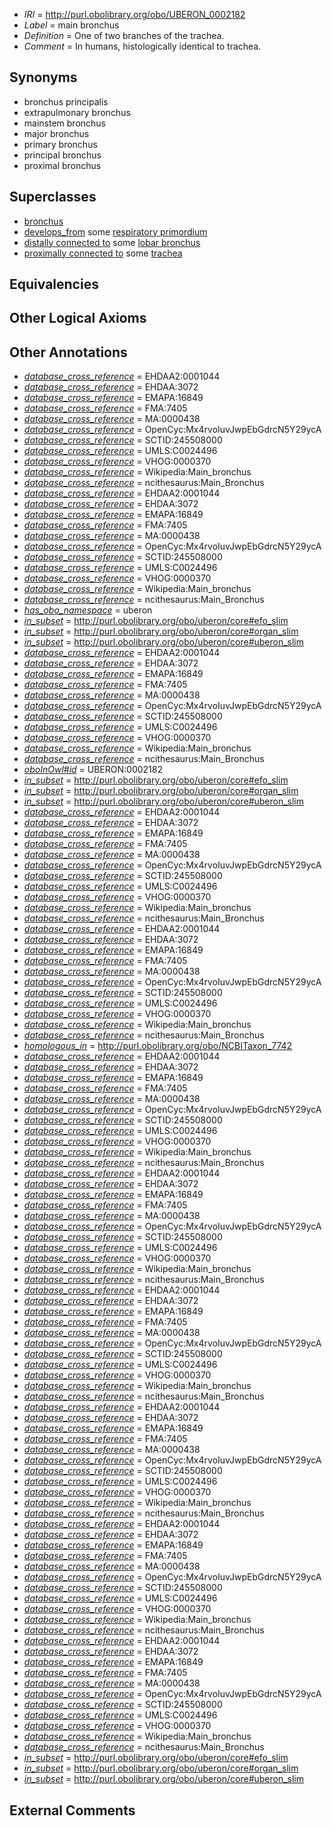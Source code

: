  * *IRI* = http://purl.obolibrary.org/obo/UBERON_0002182
 * *Label* = main bronchus
 * *Definition* = One of two branches of the trachea.
 * *Comment* = In humans, histologically identical to trachea.

## Synonyms

 * bronchus principalis
 * extrapulmonary bronchus
 * mainstem bronchus
 * major bronchus
 * primary bronchus
 * principal bronchus
 * proximal bronchus

## Superclasses

 * [bronchus](../../UBERON/85/UBERON_0002185.md)
 * [develops_from](../../RO/02/RO_0002202.md) some [respiratory primordium](../../UBERON/47/UBERON_0008947.md)
 * [distally connected to](../../core#distally/to/core#distally_connected_to.md) some [lobar bronchus](../../UBERON/83/UBERON_0002183.md)
 * [proximally connected to](../../core#proximally/to/core#proximally_connected_to.md) some [trachea](../../UBERON/26/UBERON_0003126.md)

## Equivalencies


## Other Logical Axioms


## Other Annotations

 * *[database_cross_reference](../../ef/oboInOwl#hasDbXref.md)* = EHDAA2:0001044
 * *[database_cross_reference](../../ef/oboInOwl#hasDbXref.md)* = EHDAA:3072
 * *[database_cross_reference](../../ef/oboInOwl#hasDbXref.md)* = EMAPA:16849
 * *[database_cross_reference](../../ef/oboInOwl#hasDbXref.md)* = FMA:7405
 * *[database_cross_reference](../../ef/oboInOwl#hasDbXref.md)* = MA:0000438
 * *[database_cross_reference](../../ef/oboInOwl#hasDbXref.md)* = OpenCyc:Mx4rvoIuvJwpEbGdrcN5Y29ycA
 * *[database_cross_reference](../../ef/oboInOwl#hasDbXref.md)* = SCTID:245508000
 * *[database_cross_reference](../../ef/oboInOwl#hasDbXref.md)* = UMLS:C0024496
 * *[database_cross_reference](../../ef/oboInOwl#hasDbXref.md)* = VHOG:0000370
 * *[database_cross_reference](../../ef/oboInOwl#hasDbXref.md)* = Wikipedia:Main_bronchus
 * *[database_cross_reference](../../ef/oboInOwl#hasDbXref.md)* = ncithesaurus:Main_Bronchus
 * *[database_cross_reference](../../ef/oboInOwl#hasDbXref.md)* = EHDAA2:0001044
 * *[database_cross_reference](../../ef/oboInOwl#hasDbXref.md)* = EHDAA:3072
 * *[database_cross_reference](../../ef/oboInOwl#hasDbXref.md)* = EMAPA:16849
 * *[database_cross_reference](../../ef/oboInOwl#hasDbXref.md)* = FMA:7405
 * *[database_cross_reference](../../ef/oboInOwl#hasDbXref.md)* = MA:0000438
 * *[database_cross_reference](../../ef/oboInOwl#hasDbXref.md)* = OpenCyc:Mx4rvoIuvJwpEbGdrcN5Y29ycA
 * *[database_cross_reference](../../ef/oboInOwl#hasDbXref.md)* = SCTID:245508000
 * *[database_cross_reference](../../ef/oboInOwl#hasDbXref.md)* = UMLS:C0024496
 * *[database_cross_reference](../../ef/oboInOwl#hasDbXref.md)* = VHOG:0000370
 * *[database_cross_reference](../../ef/oboInOwl#hasDbXref.md)* = Wikipedia:Main_bronchus
 * *[database_cross_reference](../../ef/oboInOwl#hasDbXref.md)* = ncithesaurus:Main_Bronchus
 * *[has_obo_namespace](../../ce/oboInOwl#hasOBONamespace.md)* = uberon
 * *[in_subset](../../et/oboInOwl#inSubset.md)* = http://purl.obolibrary.org/obo/uberon/core#efo_slim
 * *[in_subset](../../et/oboInOwl#inSubset.md)* = http://purl.obolibrary.org/obo/uberon/core#organ_slim
 * *[in_subset](../../et/oboInOwl#inSubset.md)* = http://purl.obolibrary.org/obo/uberon/core#uberon_slim
 * *[database_cross_reference](../../ef/oboInOwl#hasDbXref.md)* = EHDAA2:0001044
 * *[database_cross_reference](../../ef/oboInOwl#hasDbXref.md)* = EHDAA:3072
 * *[database_cross_reference](../../ef/oboInOwl#hasDbXref.md)* = EMAPA:16849
 * *[database_cross_reference](../../ef/oboInOwl#hasDbXref.md)* = FMA:7405
 * *[database_cross_reference](../../ef/oboInOwl#hasDbXref.md)* = MA:0000438
 * *[database_cross_reference](../../ef/oboInOwl#hasDbXref.md)* = OpenCyc:Mx4rvoIuvJwpEbGdrcN5Y29ycA
 * *[database_cross_reference](../../ef/oboInOwl#hasDbXref.md)* = SCTID:245508000
 * *[database_cross_reference](../../ef/oboInOwl#hasDbXref.md)* = UMLS:C0024496
 * *[database_cross_reference](../../ef/oboInOwl#hasDbXref.md)* = VHOG:0000370
 * *[database_cross_reference](../../ef/oboInOwl#hasDbXref.md)* = Wikipedia:Main_bronchus
 * *[database_cross_reference](../../ef/oboInOwl#hasDbXref.md)* = ncithesaurus:Main_Bronchus
 * *[oboInOwl#id](../../id/oboInOwl#id.md)* = UBERON:0002182
 * *[in_subset](../../et/oboInOwl#inSubset.md)* = http://purl.obolibrary.org/obo/uberon/core#efo_slim
 * *[in_subset](../../et/oboInOwl#inSubset.md)* = http://purl.obolibrary.org/obo/uberon/core#organ_slim
 * *[in_subset](../../et/oboInOwl#inSubset.md)* = http://purl.obolibrary.org/obo/uberon/core#uberon_slim
 * *[database_cross_reference](../../ef/oboInOwl#hasDbXref.md)* = EHDAA2:0001044
 * *[database_cross_reference](../../ef/oboInOwl#hasDbXref.md)* = EHDAA:3072
 * *[database_cross_reference](../../ef/oboInOwl#hasDbXref.md)* = EMAPA:16849
 * *[database_cross_reference](../../ef/oboInOwl#hasDbXref.md)* = FMA:7405
 * *[database_cross_reference](../../ef/oboInOwl#hasDbXref.md)* = MA:0000438
 * *[database_cross_reference](../../ef/oboInOwl#hasDbXref.md)* = OpenCyc:Mx4rvoIuvJwpEbGdrcN5Y29ycA
 * *[database_cross_reference](../../ef/oboInOwl#hasDbXref.md)* = SCTID:245508000
 * *[database_cross_reference](../../ef/oboInOwl#hasDbXref.md)* = UMLS:C0024496
 * *[database_cross_reference](../../ef/oboInOwl#hasDbXref.md)* = VHOG:0000370
 * *[database_cross_reference](../../ef/oboInOwl#hasDbXref.md)* = Wikipedia:Main_bronchus
 * *[database_cross_reference](../../ef/oboInOwl#hasDbXref.md)* = ncithesaurus:Main_Bronchus
 * *[database_cross_reference](../../ef/oboInOwl#hasDbXref.md)* = EHDAA2:0001044
 * *[database_cross_reference](../../ef/oboInOwl#hasDbXref.md)* = EHDAA:3072
 * *[database_cross_reference](../../ef/oboInOwl#hasDbXref.md)* = EMAPA:16849
 * *[database_cross_reference](../../ef/oboInOwl#hasDbXref.md)* = FMA:7405
 * *[database_cross_reference](../../ef/oboInOwl#hasDbXref.md)* = MA:0000438
 * *[database_cross_reference](../../ef/oboInOwl#hasDbXref.md)* = OpenCyc:Mx4rvoIuvJwpEbGdrcN5Y29ycA
 * *[database_cross_reference](../../ef/oboInOwl#hasDbXref.md)* = SCTID:245508000
 * *[database_cross_reference](../../ef/oboInOwl#hasDbXref.md)* = UMLS:C0024496
 * *[database_cross_reference](../../ef/oboInOwl#hasDbXref.md)* = VHOG:0000370
 * *[database_cross_reference](../../ef/oboInOwl#hasDbXref.md)* = Wikipedia:Main_bronchus
 * *[database_cross_reference](../../ef/oboInOwl#hasDbXref.md)* = ncithesaurus:Main_Bronchus
 * *[homologous_in](../../core#homologous/in/core#homologous_in.md)* = http://purl.obolibrary.org/obo/NCBITaxon_7742
 * *[database_cross_reference](../../ef/oboInOwl#hasDbXref.md)* = EHDAA2:0001044
 * *[database_cross_reference](../../ef/oboInOwl#hasDbXref.md)* = EHDAA:3072
 * *[database_cross_reference](../../ef/oboInOwl#hasDbXref.md)* = EMAPA:16849
 * *[database_cross_reference](../../ef/oboInOwl#hasDbXref.md)* = FMA:7405
 * *[database_cross_reference](../../ef/oboInOwl#hasDbXref.md)* = MA:0000438
 * *[database_cross_reference](../../ef/oboInOwl#hasDbXref.md)* = OpenCyc:Mx4rvoIuvJwpEbGdrcN5Y29ycA
 * *[database_cross_reference](../../ef/oboInOwl#hasDbXref.md)* = SCTID:245508000
 * *[database_cross_reference](../../ef/oboInOwl#hasDbXref.md)* = UMLS:C0024496
 * *[database_cross_reference](../../ef/oboInOwl#hasDbXref.md)* = VHOG:0000370
 * *[database_cross_reference](../../ef/oboInOwl#hasDbXref.md)* = Wikipedia:Main_bronchus
 * *[database_cross_reference](../../ef/oboInOwl#hasDbXref.md)* = ncithesaurus:Main_Bronchus
 * *[database_cross_reference](../../ef/oboInOwl#hasDbXref.md)* = EHDAA2:0001044
 * *[database_cross_reference](../../ef/oboInOwl#hasDbXref.md)* = EHDAA:3072
 * *[database_cross_reference](../../ef/oboInOwl#hasDbXref.md)* = EMAPA:16849
 * *[database_cross_reference](../../ef/oboInOwl#hasDbXref.md)* = FMA:7405
 * *[database_cross_reference](../../ef/oboInOwl#hasDbXref.md)* = MA:0000438
 * *[database_cross_reference](../../ef/oboInOwl#hasDbXref.md)* = OpenCyc:Mx4rvoIuvJwpEbGdrcN5Y29ycA
 * *[database_cross_reference](../../ef/oboInOwl#hasDbXref.md)* = SCTID:245508000
 * *[database_cross_reference](../../ef/oboInOwl#hasDbXref.md)* = UMLS:C0024496
 * *[database_cross_reference](../../ef/oboInOwl#hasDbXref.md)* = VHOG:0000370
 * *[database_cross_reference](../../ef/oboInOwl#hasDbXref.md)* = Wikipedia:Main_bronchus
 * *[database_cross_reference](../../ef/oboInOwl#hasDbXref.md)* = ncithesaurus:Main_Bronchus
 * *[database_cross_reference](../../ef/oboInOwl#hasDbXref.md)* = EHDAA2:0001044
 * *[database_cross_reference](../../ef/oboInOwl#hasDbXref.md)* = EHDAA:3072
 * *[database_cross_reference](../../ef/oboInOwl#hasDbXref.md)* = EMAPA:16849
 * *[database_cross_reference](../../ef/oboInOwl#hasDbXref.md)* = FMA:7405
 * *[database_cross_reference](../../ef/oboInOwl#hasDbXref.md)* = MA:0000438
 * *[database_cross_reference](../../ef/oboInOwl#hasDbXref.md)* = OpenCyc:Mx4rvoIuvJwpEbGdrcN5Y29ycA
 * *[database_cross_reference](../../ef/oboInOwl#hasDbXref.md)* = SCTID:245508000
 * *[database_cross_reference](../../ef/oboInOwl#hasDbXref.md)* = UMLS:C0024496
 * *[database_cross_reference](../../ef/oboInOwl#hasDbXref.md)* = VHOG:0000370
 * *[database_cross_reference](../../ef/oboInOwl#hasDbXref.md)* = Wikipedia:Main_bronchus
 * *[database_cross_reference](../../ef/oboInOwl#hasDbXref.md)* = ncithesaurus:Main_Bronchus
 * *[database_cross_reference](../../ef/oboInOwl#hasDbXref.md)* = EHDAA2:0001044
 * *[database_cross_reference](../../ef/oboInOwl#hasDbXref.md)* = EHDAA:3072
 * *[database_cross_reference](../../ef/oboInOwl#hasDbXref.md)* = EMAPA:16849
 * *[database_cross_reference](../../ef/oboInOwl#hasDbXref.md)* = FMA:7405
 * *[database_cross_reference](../../ef/oboInOwl#hasDbXref.md)* = MA:0000438
 * *[database_cross_reference](../../ef/oboInOwl#hasDbXref.md)* = OpenCyc:Mx4rvoIuvJwpEbGdrcN5Y29ycA
 * *[database_cross_reference](../../ef/oboInOwl#hasDbXref.md)* = SCTID:245508000
 * *[database_cross_reference](../../ef/oboInOwl#hasDbXref.md)* = UMLS:C0024496
 * *[database_cross_reference](../../ef/oboInOwl#hasDbXref.md)* = VHOG:0000370
 * *[database_cross_reference](../../ef/oboInOwl#hasDbXref.md)* = Wikipedia:Main_bronchus
 * *[database_cross_reference](../../ef/oboInOwl#hasDbXref.md)* = ncithesaurus:Main_Bronchus
 * *[database_cross_reference](../../ef/oboInOwl#hasDbXref.md)* = EHDAA2:0001044
 * *[database_cross_reference](../../ef/oboInOwl#hasDbXref.md)* = EHDAA:3072
 * *[database_cross_reference](../../ef/oboInOwl#hasDbXref.md)* = EMAPA:16849
 * *[database_cross_reference](../../ef/oboInOwl#hasDbXref.md)* = FMA:7405
 * *[database_cross_reference](../../ef/oboInOwl#hasDbXref.md)* = MA:0000438
 * *[database_cross_reference](../../ef/oboInOwl#hasDbXref.md)* = OpenCyc:Mx4rvoIuvJwpEbGdrcN5Y29ycA
 * *[database_cross_reference](../../ef/oboInOwl#hasDbXref.md)* = SCTID:245508000
 * *[database_cross_reference](../../ef/oboInOwl#hasDbXref.md)* = UMLS:C0024496
 * *[database_cross_reference](../../ef/oboInOwl#hasDbXref.md)* = VHOG:0000370
 * *[database_cross_reference](../../ef/oboInOwl#hasDbXref.md)* = Wikipedia:Main_bronchus
 * *[database_cross_reference](../../ef/oboInOwl#hasDbXref.md)* = ncithesaurus:Main_Bronchus
 * *[database_cross_reference](../../ef/oboInOwl#hasDbXref.md)* = EHDAA2:0001044
 * *[database_cross_reference](../../ef/oboInOwl#hasDbXref.md)* = EHDAA:3072
 * *[database_cross_reference](../../ef/oboInOwl#hasDbXref.md)* = EMAPA:16849
 * *[database_cross_reference](../../ef/oboInOwl#hasDbXref.md)* = FMA:7405
 * *[database_cross_reference](../../ef/oboInOwl#hasDbXref.md)* = MA:0000438
 * *[database_cross_reference](../../ef/oboInOwl#hasDbXref.md)* = OpenCyc:Mx4rvoIuvJwpEbGdrcN5Y29ycA
 * *[database_cross_reference](../../ef/oboInOwl#hasDbXref.md)* = SCTID:245508000
 * *[database_cross_reference](../../ef/oboInOwl#hasDbXref.md)* = UMLS:C0024496
 * *[database_cross_reference](../../ef/oboInOwl#hasDbXref.md)* = VHOG:0000370
 * *[database_cross_reference](../../ef/oboInOwl#hasDbXref.md)* = Wikipedia:Main_bronchus
 * *[database_cross_reference](../../ef/oboInOwl#hasDbXref.md)* = ncithesaurus:Main_Bronchus
 * *[in_subset](../../et/oboInOwl#inSubset.md)* = http://purl.obolibrary.org/obo/uberon/core#efo_slim
 * *[in_subset](../../et/oboInOwl#inSubset.md)* = http://purl.obolibrary.org/obo/uberon/core#organ_slim
 * *[in_subset](../../et/oboInOwl#inSubset.md)* = http://purl.obolibrary.org/obo/uberon/core#uberon_slim

## External Comments

